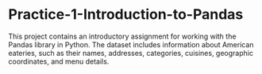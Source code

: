 # Practice-1-Introduction-to-Pandas
This project contains an introductory assignment for working with the Pandas library in Python. The dataset includes information about American eateries, such as their names, addresses, categories, cuisines, geographic coordinates, and menu details.
